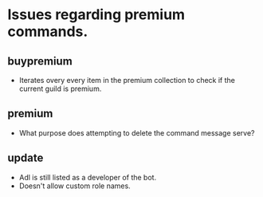 # Issues regarding premium commands.

## buypremium

- Iterates overy every item in the premium collection to check if the current guild is premium.

## premium

- What purpose does attempting to delete the command message serve?

## update

- Adl is still listed as a developer of the bot.
- Doesn't allow custom role names.

